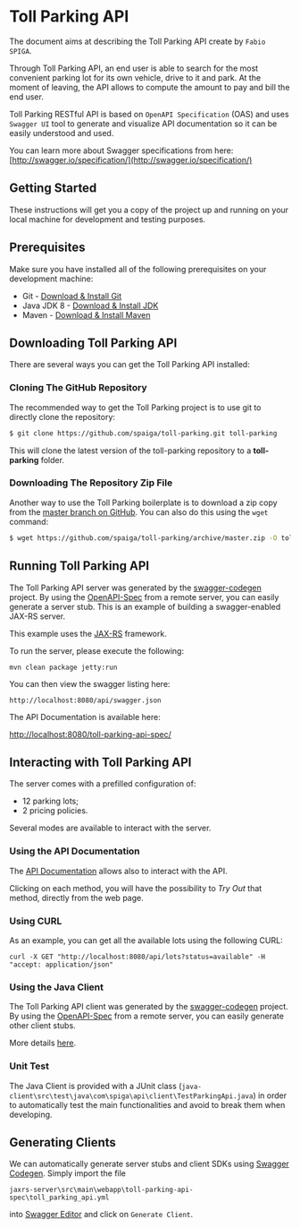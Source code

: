 # Toll Parking API

The document aims at describing the Toll Parking API create by `Fabio SPIGA`.

Through Toll Parking API, an end user is able to search for the most convenient parking lot for its own vehicle, drive to it and park. 
At the moment of leaving, the API allows to compute the amount to pay and bill the end user.

Toll Parking RESTful API is based on `OpenAPI Specification` (OAS) and uses `Swagger UI` tool to generate and visualize API documentation 
so it can be easily understood and used.

You can learn more about Swagger specifications from here: [http://swagger.io/specification/](http://swagger.io/specification/)


## Getting Started

These instructions will get you a copy of the project up and running on your local machine for development and testing purposes.




## Prerequisites
Make sure you have installed all of the following prerequisites on your development machine:
* Git - [Download & Install Git](https://git-scm.com/downloads)
* Java JDK 8 - [Download & Install JDK](https://www.oracle.com/technetwork/java/javaee/downloads/index.html)
* Maven - [Download & Install Maven](https://maven.apache.org/download.cgi)




## Downloading Toll Parking API

There are several ways you can get the Toll Parking API installed:

### Cloning The GitHub Repository
The recommended way to get the Toll Parking project is to use git to directly clone the repository:

```bash
$ git clone https://github.com/spaiga/toll-parking.git toll-parking
```

This will clone the latest version of the toll-parking repository to a **toll-parking** folder.

### Downloading The Repository Zip File
Another way to use the Toll Parking boilerplate is to download a zip copy from the [master branch on GitHub](https://github.com/spaiga/toll-parking/archive/master.zip). You can also do this using the `wget` command:

```bash
$ wget https://github.com/spaiga/toll-parking/archive/master.zip -O toll-parking.zip; unzip toll-parking.zip; rm toll-parking.zip
```




## Running Toll Parking API

The Toll Parking API server was generated by the [swagger-codegen](https://github.com/swagger-api/swagger-codegen) project. By using the 
[OpenAPI-Spec](https://github.com/swagger-api/swagger-core/wiki) from a remote server, you can easily generate a server stub.  This
is an example of building a swagger-enabled JAX-RS server.

This example uses the [JAX-RS](https://jax-rs-spec.java.net/) framework.

To run the server, please execute the following:

```
mvn clean package jetty:run
```

You can then view the swagger listing here:

```
http://localhost:8080/api/swagger.json
```

The API Documentation is available here:

[http://localhost:8080/toll-parking-api-spec/](http://localhost:8080/toll-parking-api-spec/)


## Interacting with Toll Parking API

The server comes with a prefilled configuration of:
* 12 parking lots;
* 2 pricing policies.

Several modes are available to interact with the server.

### Using the API Documentation

The [API Documentation](http://localhost:8080/toll-parking-api-spec/) allows also to interact with the API.

Clicking on each method, you will have the possibility to *Try Out* that method, directly from the web page.


### Using CURL

As an example, you can get all the available lots using the following CURL:
```
curl -X GET "http://localhost:8080/api/lots?status=available" -H  "accept: application/json"
```

### Using the Java Client

The Toll Parking API client was generated by the [swagger-codegen](https://github.com/swagger-api/swagger-codegen) project. By using the 
[OpenAPI-Spec](https://github.com/swagger-api/swagger-core/wiki) from a remote server, you can easily generate other client stubs.  

More details [here](java-client/README.md).

### Unit Test
The Java Client is provided with a JUnit class (`java-client\src\test\java\com\spiga\api\client\TestParkingApi.java`) in order 
to automatically test the main functionalities and avoid to break them when developing.



## Generating Clients
We can automatically generate server stubs and client SDKs using [Swagger Codegen](https://github.com/swagger-api/swagger-codegen).
Simply import the file 
```
jaxrs-server\src\main\webapp\toll-parking-api-spec\toll_parking_api.yml
```
into [Swagger Editor](http://editor.swagger.io/)
and click on `Generate Client`.